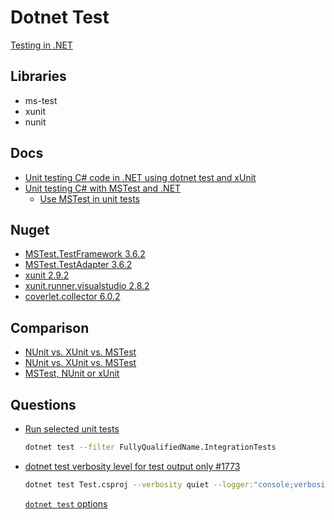 # Dotnet Test

[Testing in .NET](https://docs.microsoft.com/en-us/dotnet/core/testing/)

## Libraries

* ms-test
* xunit
* nunit

## Docs

* [Unit testing C# code in .NET using dotnet test and xUnit](https://learn.microsoft.com/en-us/dotnet/core/testing/unit-testing-with-dotnet-test)
* [Unit testing C# with MSTest and .NET](https://learn.microsoft.com/en-us/dotnet/core/testing/unit-testing-with-mstest)
  * [Use MSTest in unit tests](https://learn.microsoft.com/en-us/visualstudio/test/using-microsoft-visualstudio-testtools-unittesting-members-in-unit-tests?view=vs-2022)

## Nuget

* [MSTest.TestFramework 3.6.2](https://www.nuget.org/packages/MSTest.TestFramework)
* [MSTest.TestAdapter 3.6.2](https://www.nuget.org/packages/MSTest.TestAdapter/)
* [xunit 2.9.2](https://www.nuget.org/packages/xunit)
* [xunit.runner.visualstudio 2.8.2](https://www.nuget.org/packages/xunit.runner.visualstudio)
* [coverlet.collector 6.0.2](https://www.nuget.org/packages/coverlet.collector#readme-body-tab)

## Comparison

* [NUnit vs. XUnit vs. MSTest](https://www.lambdatest.com/blog/nunit-vs-xunit-vs-mstest/)
* [NUnit vs. XUnit vs. MSTest](https://www.reddit.com/r/csharp/comments/mc245n/)
* [MSTest, NUnit or xUnit](https://www.reddit.com/r/csharp/comments/eg3aui/)

## Questions

* [Run selected unit tests](https://docs.microsoft.com/en-us/dotnet/core/testing/selective-unit-tests)

  ```bash
  dotnet test --filter FullyQualifiedName.IntegrationTests
  ```

* [dotnet test verbosity level for test output only #1773](https://github.com/microsoft/vstest/issues/1773)


  ```bash
  dotnet test Test.csproj --verbosity quiet --logger:"console;verbosity=quiet"
  ```

  [`dotnet test` options](https://learn.microsoft.com/en-us/dotnet/core/tools/dotnet-test#options)


